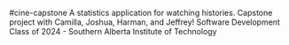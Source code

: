 #cine-capstone
A statistics application for watching histories. Capstone project with Camilla, Joshua, Harman, and Jeffrey! Software Development Class of 2024 - Southern Alberta Institute of Technology
